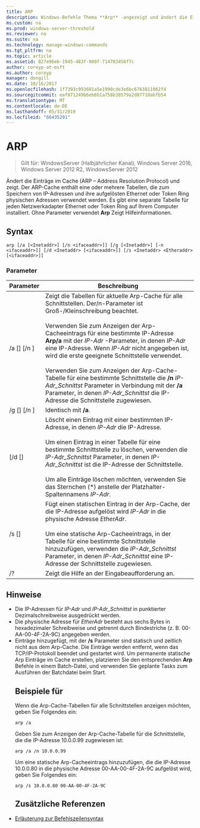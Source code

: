 ```yaml
---
title: ARP
description: Windows-Befehle Thema **Arp** -angezeigt und ändert die Einträge im Cache Resolution-Protokolls (Arp) Adresse verwendet, um die IP-Adressen und ihre aufgelösten, physischen Adressen zu speichern.
ms.custom: na
ms.prod: windows-server-threshold
ms.reviewer: na
ms.suite: na
ms.technology: manage-windows-commands
ms.tgt_pltfrm: na
ms.topic: article
ms.assetid: 827e96eb-1945-483f-980f-714703456f7c
author: coreyp-at-msft
ms.author: coreyp
manager: dongill
ms.date: 10/16/2017
ms.openlocfilehash: 1f7393c993601a5e1990cde3e6bc6763811062f4
ms.sourcegitcommit: eaf071249b6eb6b1a758b38579a2d87710abfb54
ms.translationtype: MT
ms.contentlocale: de-DE
ms.lasthandoff: 05/31/2019
ms.locfileid: "66435291"
---
```

# <a name="arp"></a>ARP

>Gilt für: WindowsServer (Halbjährlicher Kanal), Windows Server 2016, Windows Server 2012 R2, WindowsServer 2012

Ändert die Einträge im Cache (ARP – Address Resolution Protocol) und zeigt. Der ARP-Cache enthält eine oder mehrere Tabellen, die zum Speichern von IP-Adressen und ihre aufgelösten Ethernet oder Token Ring physischen Adressen verwendet werden. Es gibt eine separate Tabelle für jeden Netzwerkadapter Ethernet oder Token Ring auf Ihrem Computer installiert. Ohne Parameter verwendet **Arp** Zeigt Hilfeinformationen.
## <a name="syntax"></a>Syntax
```
arp [/a [<Inetaddr>] [/n <ifaceaddr>]] [/g [<Inetaddr>] [-n <ifaceaddr>]] [/d <Inetaddr> [<ifaceaddr>]] [/s <Inetaddr> <Etheraddr> [<ifaceaddr>]]
```
### <a name="parameters"></a>Parameter

|                Parameter                |                                                                                                                                                                                                                                                               Beschreibung                                                                                                                                                                                                                                                               |
|-----------------------------------------|-----------------------------------------------------------------------------------------------------------------------------------------------------------------------------------------------------------------------------------------------------------------------------------------------------------------------------------------------------------------------------------------------------------------------------------------------------------------------------------------------------------------------------------------|
|    /a [<Inetaddr>] [/n <ifaceaddr>]     | Zeigt die Tabellen für aktuelle Arp-Cache für alle Schnittstellen. Der/n-Parameter ist Groß-/Kleinschreibung beachtet.<br /><br />Verwenden Sie zum Anzeigen der Arp-Cacheeintrags für eine bestimmte IP-Adresse **Arp/a** mit der *IP-Adr* -Parameter, in denen *IP-Adr* eine IP-Adresse. Wenn *IP-Adr* nicht angegeben ist, wird die erste geeignete Schnittstelle verwendet.<br /><br />Verwenden Sie zum Anzeigen der Arp-Cache-Tabelle für eine bestimmte Schnittstelle die **/n** *IP-Adr_Schnittst* Parameter in Verbindung mit der **/a** Parameter, in denen *IP-Adr_Schnittst* die IP-Adresse die Schnittstelle zugewiesen. |
|    /g [<Inetaddr>] [/n <ifaceaddr>]     |                                                                                                                                                                                                                                                          Identisch mit **/a**.                                                                                                                                                                                                                                                           |
|      [/d <Inetaddr> [<ifaceaddr>]       |                                                                                           Löscht einen Eintrag mit einer bestimmten IP-Adresse, in denen *IP-Adr* die IP-Adresse.<br /><br />Um einen Eintrag in einer Tabelle für eine bestimmte Schnittstelle zu löschen, verwenden die *IP-Adr_Schnittst* Parameter, in denen *IP-Adr_Schnittst* ist die IP-Adresse der Schnittstelle.<br /><br />Um alle Einträge löschen möchten, verwenden Sie das Sternchen (\*) anstelle der Platzhalter-Spaltennamens *IP-Adr*.                                                                                           |
| /s <Inetaddr> <Etheraddr> [<ifaceaddr>] |                                                                                                                     Fügt einen statischen Eintrag in der Arp-Cache, der die IP-Adresse aufgelöst wird *IP-Adr* in die physische Adresse *EtherAdr*.<br /><br />Um eine statische Arp-Cacheeintrags, in der Tabelle für eine bestimmte Schnittstelle hinzuzufügen, verwenden die *IP-Adr_Schnittst* Parameter, in denen *IP-Adr_Schnittst* eine IP-Adresse der Schnittstelle zugewiesen.                                                                                                                     |
|                   /?                    |                                                                                                                                                                                                                                                  Zeigt die Hilfe an der Eingabeaufforderung an.                                                                                                                                                                                                                                                   |

## <a name="remarks"></a>Hinweise
- Die IP-Adressen für *IP-Adr* und *IP-Adr_Schnittst* in punktierter Dezimalschreibweise ausgedrückt werden.
- Die physische Adresse für *EtherAdr* besteht aus sechs Bytes in hexadezimaler Schreibweise und getrennt durch Bindestriche (z. B. 00-AA-00-4F-2A-9C) angegeben werden.
- Einträge hinzugefügt, mit der **/s** Parameter sind statisch und zeitlich nicht aus dem Arp-Cache. Die Einträge werden entfernt, wenn das TCP/IP-Protokoll beendet und gestartet wird. Um permanente statische Arp Einträge im Cache erstellen, platzieren Sie den entsprechenden **Arp** Befehle in einem Batch-Datei, und verwenden Sie geplante Tasks zum Ausführen der Batchdatei beim Start.
  ## <a name="BKMK_Examples"></a>Beispiele für
  Wenn die Arp-Cache-Tabellen für alle Schnittstellen anzeigen möchten, geben Sie Folgendes ein:
  ```
  arp /a
  ```
  Geben Sie zum Anzeigen der Arp-Cache-Tabelle für die Schnittstelle, die die IP-Adresse 10.0.0.99 zugewiesen ist:
  ```
  arp /a /n 10.0.0.99
  ```
  Um eine statische Arp-Cacheeintrags hinzuzufügen, die die IP-Adresse 10.0.0.80 in die physische Adresse 00-AA-00-4F-2A-9C aufgelöst wird, geben Sie Folgendes ein:
  ```
  arp /s 10.0.0.80 00-AA-00-4F-2A-9C 
  ```
  ## <a name="additional-references"></a>Zusätzliche Referenzen
- [Erläuterung zur Befehlszeilensyntax](command-line-syntax-key.md)
